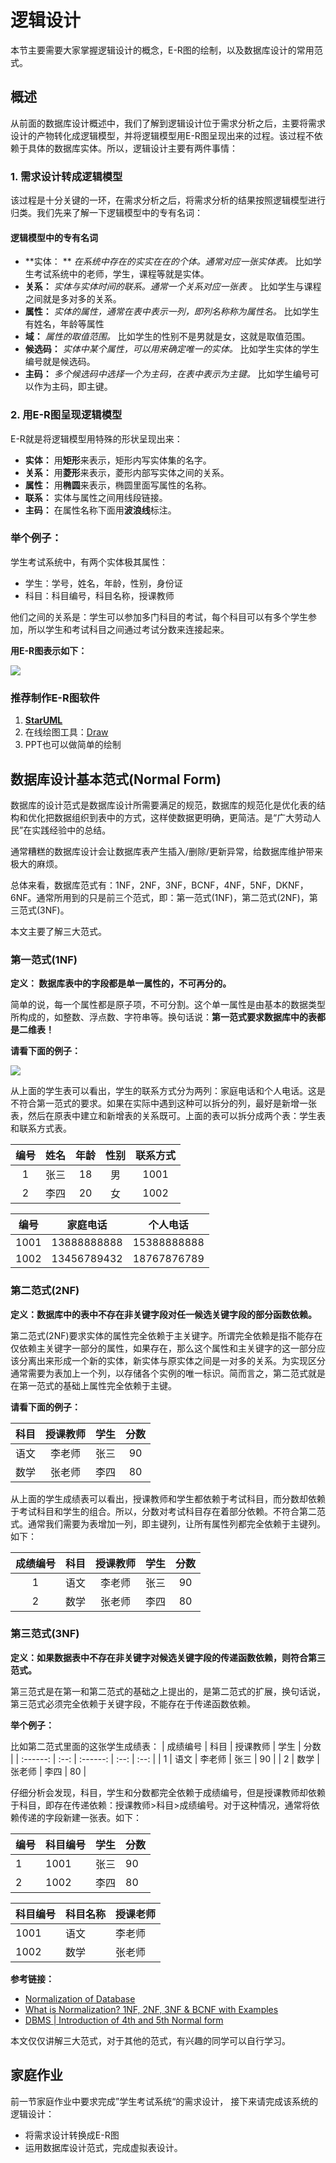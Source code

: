# 逻辑设计

本节主要需要大家掌握逻辑设计的概念，E-R图的绘制，以及数据库设计的常用范式。



## 概述

从前面的数据库设计概述中，我们了解到逻辑设计位于需求分析之后，主要将需求设计的产物转化成逻辑模型，并将逻辑模型用E-R图呈现出来的过程。该过程不依赖于具体的数据库实体。所以，逻辑设计主要有两件事情：



### 1. 需求设计转成逻辑模型

该过程是十分关键的一环，在需求分析之后，将需求分析的结果按照逻辑模型进行归类。我们先来了解一下逻辑模型中的专有名词：

#### 逻辑模型中的专有名词

* **实体： **  *在系统中存在的实实在在的个体。通常对应一张实体表。* 比如学生考试系统中的老师，学生，课程等就是实体。
* **关系：** *实体与实体时间的联系。通常一个关系对应一张表* 。 比如学生与课程之间就是多对多的关系。
* **属性：** *实体的属性，通常在表中表示一列，即列名称称为属性名。* 比如学生有姓名，年龄等属性
* **域：** *属性的取值范围。* 比如学生的性别不是男就是女，这就是取值范围。
* **候选码：** *实体中某个属性，可以用来确定唯一的实体。* 比如学生实体的学生编号就是候选码。
* **主码：** *多个候选码中选择一个为主码，在表中表示为主键。* 比如学生编号可以作为主码，即主键。

### 2. 用E-R图呈现逻辑模型

E-R就是将逻辑模型用特殊的形状呈现出来：

* **实体：** 用**矩形**来表示，矩形内写实体集的名字。
* **关系：** 用**菱形**来表示，菱形内部写实体之间的关系。
* **属性：** 用**椭圆**来表示，椭圆里面写属性的名称。
* **联系：** 实体与属性之间用线段链接。
* **主码：** 在属性名称下面用**波浪线**标注。

### 举个例子：

学生考试系统中，有两个实体极其属性：

* 学生：学号，姓名，年龄，性别，身份证
* 科目：科目编号，科目名称，授课教师

他们之间的关系是：学生可以参加多门科目的考试，每个科目可以有多个学生参加，所以学生和考试科目之间通过考试分数来连接起来。

**用E-R图表示如下：**

![](http://ww1.sinaimg.cn/large/af4e9f79gy1g04yaqfzgdj21dg0p4gr5.jpg)

### 推荐制作E-R图软件

1. **[StarUML](http://staruml.io/download)**
2. 在线绘图工具：[Draw](https://www.draw.io/)
3. PPT也可以做简单的绘制



## 数据库设计基本范式(Normal Form)

数据库的设计范式是数据库设计所需要满足的规范，数据库的规范化是优化表的结构和优化把数据组织到表中的方式，这样使数据更明确，更简洁。是“广大劳动人民”在实践经验中的总结。

通常糟糕的数据库设计会让数据库表产生插入/删除/更新异常，给数据库维护带来极大的麻烦。

总体来看，数据库范式有：1NF，2NF，3NF，BCNF，4NF，5NF，DKNF，6NF。通常所用到的只是前三个范式，即：第一范式(1NF)，第二范式(2NF)，第三范式(3NF)。

本文主要了解三大范式。

### 第一范式(1NF)

**定义： 数据库表中的字段都是单一属性的，不可再分的。**

简单的说，每一个属性都是原子项，不可分割。这个单一属性是由基本的数据类型所构成的，如整数、浮点数、字符串等。换句话说：**第一范式要求数据库中的表都是二维表！**

**请看下面的例子：**

![](http://ww1.sinaimg.cn/large/af4e9f79ly1g05rx94m44j20xe04uq41.jpg)

从上面的学生表可以看出，学生的联系方式分为两列：家庭电话和个人电话。这是不符合第一范式的要求。如果在实际中遇到这种可以拆分的列，最好是新增一张表，然后在原表中建立和新增表的关系既可。上面的表可以拆分成两个表：学生表和联系方式表。

| 编号 | 姓名 | 年龄 | 性别 | 联系方式 |
| :--: | :--: | :--: | :--: | :------: |
|  1   | 张三 |  18  |  男  |   1001   |
|  2   | 李四 |  20  |  女  |   1002   |

| 编号 |  家庭电话   |  个人电话   |
| :--: | :---------: | :---------: |
| 1001 | 13888888888 | 15388888888 |
| 1002 | 13456789432 | 18767876789 |



### 第二范式(2NF)

**定义：数据库中的表中不存在非关键字段对任一候选关键字段的部分函数依赖。**

第二范式(2NF)要求实体的属性完全依赖于主关键字。所谓完全依赖是指不能存在仅依赖主关键字一部分的属性，如果存在，那么这个属性和主关键字的这一部分应该分离出来形成一个新的实体，新实体与原实体之间是一对多的关系。为实现区分通常需要为表加上一个列，以存储各个实例的唯一标识。简而言之，第二范式就是在第一范式的基础上属性完全依赖于主键。

**请看下面的例子：**

| 科目 | 授课教师 | 学生 | 分数 |
| :--: | :------: | :--: | :--: |
| 语文 |  李老师  | 张三 |  90  |
| 数学 |  张老师  | 李四 |  80  |

从上面的学生成绩表可以看出，授课教师和学生都依赖于考试科目，而分数却依赖于考试科目和学生的组合。所以，分数对考试科目存在着部分依赖。不符合第二范式。通常我们需要为表增加一列，即主键列，让所有属性列都完全依赖于主键列。如下：

| 成绩编号 | 科目 | 授课教师 | 学生 | 分数 |
| :------: | :--: | :------: | :--: | :--: |
|    1     | 语文 |  李老师  | 张三 |  90  |
|    2     | 数学 |  张老师  | 李四 |  80  |



### 第三范式(3NF)

**定义：如果数据表中不存在非关键字对候选关键字段的传递函数依赖，则符合第三范式。**

第三范式是在第一和第二范式的基础之上提出的，是第二范式的扩展，换句话说，第三范式必须完全依赖于关键字段，不能存在于传递函数依赖。

**举个例子：**

比如第二范式里面的这张学生成绩表：
| 成绩编号 | 科目 | 授课教师 | 学生 | 分数 |
| :------: | :--: | :------: | :--: | :--: |
|    1     | 语文 |  李老师  | 张三 |  90  |
|    2     | 数学 |  张老师  | 李四 |  80  |

仔细分析会发现，科目，学生和分数都完全依赖于成绩编号，但是授课教师却依赖于科目，即存在传递依赖：授课教师>科目>成绩编号。对于这种情况，通常将依赖传递的字段新建一张表。如下：

| 编号 | 科目编号 | 学生 | 分数 |
| ---- | -------- | ---- | ---- |
| 1    | 1001     | 张三 | 90   |
| 2    | 1002     | 李四 | 80   |

| 科目编号 | 科目名称 | 授课老师 |
| -------- | -------- | -------- |
| 1001     | 语文     | 李老师   |
| 1002     | 数学     | 张老师   |



**参考链接：**

* [Normalization of Database](https://www.studytonight.com/dbms/database-normalization.php)
* [What is Normalization? 1NF, 2NF, 3NF & BCNF with Examples](https://www.guru99.com/database-normalization.html)
* [DBMS | Introduction of 4th and 5th Normal form](https://www.geeksforgeeks.org/dbms-introduction-of-4th-and-5th-normal-form/)

本文仅仅讲解三大范式，对于其他的范式，有兴趣的同学可以自行学习。



## 家庭作业

前一节家庭作业中要求完成”学生考试系统“的需求设计， 接下来请完成该系统的逻辑设计：

* 将需求设计转换成E-R图
* 运用数据库设计范式，完成虚拟表设计。
